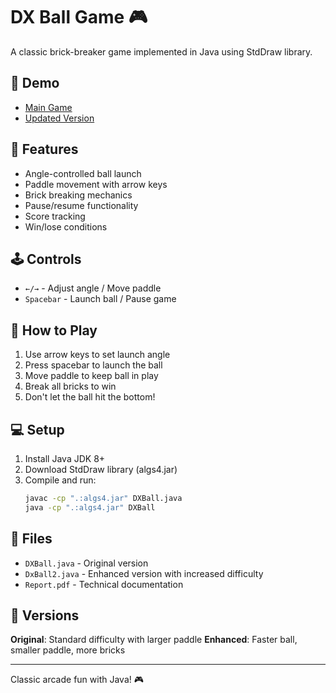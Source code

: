 # DX Ball Game 🎮

A classic brick-breaker game implemented in Java using StdDraw library.

## 🎥 Demo

- [Main Game](https://youtu.be/tBmkqZIBL0c)
- [Updated Version](https://youtu.be/aMzHOANtHeo)

## 🎯 Features

- Angle-controlled ball launch
- Paddle movement with arrow keys
- Brick breaking mechanics
- Pause/resume functionality
- Score tracking
- Win/lose conditions

## 🕹️ Controls

- `←/→` - Adjust angle / Move paddle
- `Spacebar` - Launch ball / Pause game

## 🚀 How to Play

1. Use arrow keys to set launch angle
2. Press spacebar to launch the ball
3. Move paddle to keep ball in play
4. Break all bricks to win
5. Don't let the ball hit the bottom!

## 💻 Setup

1. Install Java JDK 8+
2. Download StdDraw library (algs4.jar)
3. Compile and run:
   ```bash
   javac -cp ".:algs4.jar" DXBall.java
   java -cp ".:algs4.jar" DXBall
   ```

## 📁 Files

- `DXBall.java` - Original version
- `DxBall2.java` - Enhanced version with increased difficulty
- `Report.pdf` - Technical documentation

## 🎨 Versions

**Original**: Standard difficulty with larger paddle
**Enhanced**: Faster ball, smaller paddle, more bricks

---

Classic arcade fun with Java! 🎮
